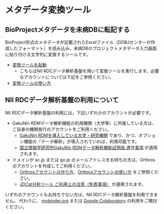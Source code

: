 # メタデータ変換ツール

## BioProjectメタデータを未病DBに転記する

BioProject形式のメタデータが記載されたExcelファイル（DDBJセンターが作成したフォーマット）を読み込み、未病DBのプロジェクトメタデータ入力画面に貼り付ける文字列に変換するツールです。

* [変換ツールを起動](https://binder.cs.rcos.nii.ac.jp/v2/gh/ikfj/mibyo-tools/HEAD?filepath=metadata-converter%2Fbioproject_excel_to_json.ipynb)
    * こちらはNII RDCデータ解析基盤を用いて変換ツールを実行します。必要なアカウントについては下記をご参照ください。
* [変換ツールの使い方]()

## NII RDCデータ解析基盤の利用について

NII RDCデータ解析基盤の利用には、下記いずれかのアカウントが必要です。

* GakuNin RDMデータ解析機能の利用機関（大学等）に所属している方は、ご自身の機関発行のアカウントをご利用ください。
  * [GakuNin RDMを導入している大学・研究機関](https://support.rdm.nii.ac.jp/about/#a2) であり、かつ、オプション機能の「データ解析」が導入されていれば、利用可能です。
  * [国立情報学研究所GakuNin RDMデータ解析機能試用版 遵守事項](https://support.rdm.nii.ac.jp/item/GRDM_Data%20Analysis%20Function_matters%20to%20be%20observed.pdf) が適用されます。
* ドメインが ac.jp または go.jp のメールアドレスをお持ちの方は、Orthrosのアカウントを作成してご利用ください。
  * [Orthrosアカウントの作り方](https://meatwiki.nii.ac.jp/confluence/x/LwPABw)、[Orthrosアカウントの使い方](https://meatwiki.nii.ac.jp/confluence/x/EQTABw) をご参照ください。
  * [JDCat分析ツール ご利用上の注意（免責事項）](https://meatwiki.nii.ac.jp/confluence/x/bwxIBQ) が適用されます。

いずれのアカウントもお持ちでない方は、NII RDCデータ解析基盤を利用できません。
代わりに、 [mybinder.org](https://mybinder.org/) または [Google Colaboratory](https://colab.research.google.com/) の利用をご検討ください。
